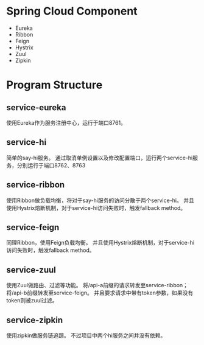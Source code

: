 # Spring Cloud Component

- Eureka
- Ribbon
- Feign
- Hystrix
- Zuul
- Zipkin

# Program Structure

## service-eureka

使用Eureka作为服务注册中心，运行于端口8761。

## service-hi

简单的say-hi服务。
通过取消单例设置以及修改配置端口，运行两个service-hi服务，分别运行于端口8762、8763

## service-ribbon

使用Ribbon做负载均衡，将对于say-hi服务的访问分散于两个service-hi。
并且使用Hystrix熔断机制，对于service-hi访问失败时，触发fallback method。

## service-feign

同理Ribbon，使用Feign负载均衡。
并且使用Hystrix熔断机制，对于service-hi访问失败时，触发fallback method。

## service-zuul

使用Zuul做路由、过滤等功能。
将/api-a前缀的请求转发至service-ribbon；将/api-b前缀转发至service-feign。
并且要求请求中带有token参数，如果没有token则被zuul过滤。

## service-zipkin

使用zipkin做服务链追踪。
不过项目中两个hi服务之间并没有依赖。


